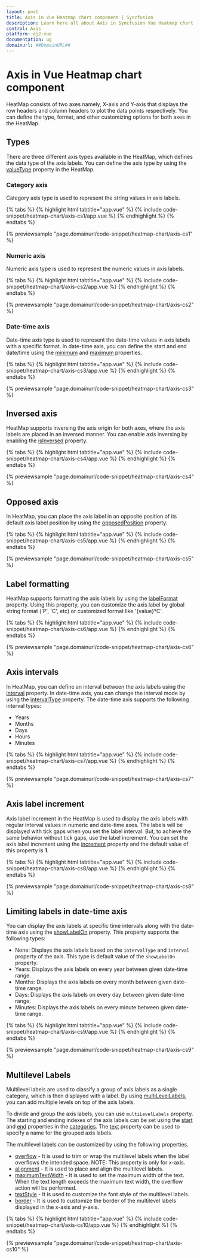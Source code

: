 ```yaml
---
layout: post
title: Axis in Vue Heatmap chart component | Syncfusion
description: Learn here all about Axis in Syncfusion Vue Heatmap chart component of Syncfusion Essential JS 2 and more.
control: Axis 
platform: ej2-vue
documentation: ug
domainurl: ##DomainURL##
---
```


# Axis in Vue Heatmap chart component

HeatMap consists of two axes namely, X-axis and Y-axis that displays the row headers and column headers to plot the data points respectively. You can define the type, format, and other customizing options for both axes in the HeatMap.

## Types

There are three different axis types available in the HeatMap, which defines the data type of the axis labels. You can define the axis type by using the [valueType](https://ej2.syncfusion.com/vue/documentation/api/heatmap/axis/#valuetype) property in the HeatMap.

### Category axis

Category axis type is used to represent the string values in axis labels.

{% tabs %}
{% highlight html tabtitle="app.vue" %}
{% include code-snippet/heatmap-chart/axis-cs1/app.vue %}
{% endhighlight %}
{% endtabs %}
        
{% previewsample "page.domainurl/code-snippet/heatmap-chart/axis-cs1" %}

### Numeric axis

Numeric axis type is used to represent the numeric values in axis labels.

{% tabs %}
{% highlight html tabtitle="app.vue" %}
{% include code-snippet/heatmap-chart/axis-cs2/app.vue %}
{% endhighlight %}
{% endtabs %}
        
{% previewsample "page.domainurl/code-snippet/heatmap-chart/axis-cs2" %}

### Date-time axis

Date-time axis type is used to represent the date-time values in axis labels with a specific format. In date-time axis, you can define the start and end date/time using the [minimum](https://ej2.syncfusion.com/vue/documentation/api/heatmap/axis/#minimum) and [maximum](https://ej2.syncfusion.com/vue/documentation/api/heatmap/axis/#maximum) properties.

{% tabs %}
{% highlight html tabtitle="app.vue" %}
{% include code-snippet/heatmap-chart/axis-cs3/app.vue %}
{% endhighlight %}
{% endtabs %}
        
{% previewsample "page.domainurl/code-snippet/heatmap-chart/axis-cs3" %}

## Inversed axis

HeatMap supports inversing the axis origin for both axes, where the axis labels are placed in an inversed manner. You can enable axis inversing by enabling the [isInversed](https://ej2.syncfusion.com/vue/documentation/api/heatmap/axis/#isinversed) property.

{% tabs %}
{% highlight html tabtitle="app.vue" %}
{% include code-snippet/heatmap-chart/axis-cs4/app.vue %}
{% endhighlight %}
{% endtabs %}
        
{% previewsample "page.domainurl/code-snippet/heatmap-chart/axis-cs4" %}

## Opposed axis

In HeatMap, you can place the axis label in an opposite position of its default axis label position by using the [opposedPosition](https://ej2.syncfusion.com/vue/documentation/api/heatmap/axis/#opposedposition) property.

{% tabs %}
{% highlight html tabtitle="app.vue" %}
{% include code-snippet/heatmap-chart/axis-cs5/app.vue %}
{% endhighlight %}
{% endtabs %}
        
{% previewsample "page.domainurl/code-snippet/heatmap-chart/axis-cs5" %}

## Label formatting

HeatMap supports formatting the axis labels by using the [labelFormat](https://ej2.syncfusion.com/vue/documentation/api/heatmap/axis/#labelformat) property. Using this property, you can customize the axis label by global string format ('P', 'C', etc) or customized format like '{value}°C'.

{% tabs %}
{% highlight html tabtitle="app.vue" %}
{% include code-snippet/heatmap-chart/axis-cs6/app.vue %}
{% endhighlight %}
{% endtabs %}
        
{% previewsample "page.domainurl/code-snippet/heatmap-chart/axis-cs6" %}

## Axis intervals

In HeatMap, you can define an interval between the axis labels using the [interval](https://ej2.syncfusion.com/vue/documentation/api/heatmap/axis/#interval) property. In date-time axis, you can change the interval mode by using the [intervalType](https://ej2.syncfusion.com/vue/documentation/api/heatmap/axis/#intervaltype) property. The date-time axis supports the following interval types:

* Years
* Months
* Days
* Hours
* Minutes

{% tabs %}
{% highlight html tabtitle="app.vue" %}
{% include code-snippet/heatmap-chart/axis-cs7/app.vue %}
{% endhighlight %}
{% endtabs %}
        
{% previewsample "page.domainurl/code-snippet/heatmap-chart/axis-cs7" %}

## Axis label increment

Axis label increment in the HeatMap is used to display the axis labels with regular interval values in numeric and date-time axes. The labels will be displayed with tick gaps when you set the label interval. But, to achieve the same behavior without tick gaps, use the label increment. You can set the axis label increment using the [increment](https://ej2.syncfusion.com/vue/documentation/api/heatmap/axis/#increment) property and the default value of this property is **1**.

{% tabs %}
{% highlight html tabtitle="app.vue" %}
{% include code-snippet/heatmap-chart/axis-cs8/app.vue %}
{% endhighlight %}
{% endtabs %}
        
{% previewsample "page.domainurl/code-snippet/heatmap-chart/axis-cs8" %}

## Limiting labels in date-time axis

You can display the axis labels at specific time intervals along with the date-time axis using the [showLabelOn](https://ej2.syncfusion.com/vue/documentation/api/heatmap/axis/#showlabelon) property. This property supports the following types:

* None: Displays the axis labels based on the `intervalType` and `interval` property of the axis. This type is default value of the `showLabelOn` property.
* Years: Displays the axis labels on every year between given date-time range.
* Months: Displays the axis labels on every month between given date-time range.
* Days: Displays the axis labels on every day between given date-time range.
* Minutes: Displays the axis labels on every minute between given date-time range.

{% tabs %}
{% highlight html tabtitle="app.vue" %}
{% include code-snippet/heatmap-chart/axis-cs9/app.vue %}
{% endhighlight %}
{% endtabs %}
        
{% previewsample "page.domainurl/code-snippet/heatmap-chart/axis-cs9" %}

## Multilevel Labels

Multilevel labels are used to classify a group of axis labels as a single category, which is then displayed with a label. By using [multiLevelLabels](https://ej2.syncfusion.com/vue/documentation/api/heatmap/axis/#multilevellabels), you can add multiple levels on top of the axis labels.

To divide and group the axis labels, you can use `multiLevelLabels` property. The starting and ending indexes of the axis labels can be set using the [start](https://ej2.syncfusion.com/vue/documentation/api/heatmap/multiLevelCategoriesModel/#start) and [end](https://ej2.syncfusion.com/vue/documentation/api/heatmap/multiLevelCategoriesModel/#end) properties in the [categories](https://ej2.syncfusion.com/vue/documentation/api/heatmap/multiLevelCategoriesModel/). The [text](https://ej2.syncfusion.com/vue/documentation/api/heatmap/multiLevelCategoriesModel/#text) property can be used to specify a name for the grouped axis labels.

The multilevel labels can be customized by using the following properties.
* [overflow](https://ej2.syncfusion.com/vue/documentation/api/heatmap/multiLevelLabels/#overflow) - It is used to trim or wrap the multilevel labels when the label overflows the intended space. NOTE: This property is only for x-axis.
* [alignment](https://ej2.syncfusion.com/vue/documentation/api/heatmap/multiLevelLabels/#alignment) - It is used to place and align the multilevel labels.
* [maximumTextWidth](https://ej2.syncfusion.com/vue/documentation/api/heatmap/multiLevelCategoriesModel/#maximumtextwidth) - It is used to set the maximum width of the text. When the text length exceeds the maximum text width, the overflow action will be performed.
* [textStyle](https://ej2.syncfusion.com/vue/documentation/api/heatmap/multiLevelLabels/#textstyle) - It is used to customize the font style of the multilevel labels.
* [border](https://ej2.syncfusion.com/vue/documentation/api/heatmap/multiLevelLabels/#border) - It is used to customize the border of the multilevel labels displayed in the x-axis and y-axis.


{% tabs %}
{% highlight html tabtitle="app.vue" %}
{% include code-snippet/heatmap-chart/axis-cs10/app.vue %}
{% endhighlight %}
{% endtabs %}
        
{% previewsample "page.domainurl/code-snippet/heatmap-chart/axis-cs10" %}
